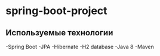 # spring-boot-project
## Используемые технологии

-Spring Boot
-JPA
-Hibernate
-H2 database
-Java 8
-Maven
